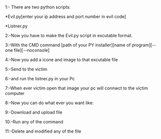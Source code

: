 1:- There are two python scripts:

*Evil.py[enter your ip address and port number in evil code]

*Listner.py



2:-Now you have to make the Evil.py script in excutable format.

3:-With the CMD command [path of your PY installer][name of program][--one file][--noconsole]

4:-Now you add a icone and image to that excutable file

5:-Send to the victim 

6:-and run the listner.py in your Pc 

7:-When ever victim open that image your pc will connwct to the victim computer 

8:-Now you can do what ever you want like:

9:-Download and upload file 

10:-Run any of the command 

11:-Delete and modified any of the file
